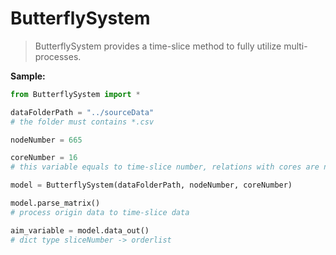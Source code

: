 # ButterflySystem

> ButterflySystem provides a time-slice method to fully utilize multi-processes.



**Sample:**

```python
from ButterflySystem import *

dataFolderPath = "../sourceData"
# the folder must contains *.csv

nodeNumber = 665

coreNumber = 16
# this variable equals to time-slice number, relations with cores are not necessary

model = ButterflySystem(dataFolderPath, nodeNumber, coreNumber)

model.parse_matrix()
# process origin data to time-slice data

aim_variable = model.data_out()
# dict type sliceNumber -> orderlist
```

